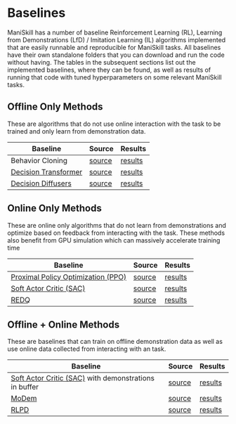 # Baselines

ManiSkill has a number of baseline Reinforcement Learning (RL), Learning from Demonstrations (LfD) / Imitation Learning (IL) algorithms implemented that are easily runnable and reproducible for ManiSkill tasks. All baselines have their own standalone folders that you can download and run the code without having. The tables in the subsequent sections list out the implemented baselines, where they can be found, as well as results of running that code with tuned hyperparameters on some relevant ManiSkill tasks.

<!-- TODO: Add pretrained models? -->

<!-- Acknowledgement: This neat categorization of algorithms is taken from https://github.com/tinkoff-ai/CORL -->

## Offline Only Methods
These are algorithms that do not use online interaction with the task to be trained and only learn from demonstration data. 
<!-- Note that some of these algorithms can be trained offline and online and are marked with a \* and discussed in a [following section](#offline--online-methods) -->

| Baseline                                                   | Source                                                                                             | Results               |
| ---------------------------------------------------------- | -------------------------------------------------------------------------------------------------- | --------------------- |
| Behavior Cloning                                           | [source](https://github.com/haosulab/ManiSkill/tree/main/examples/baselines/behavior-cloning)     | [results](#baselines) |
| [Decision Transformer](https://arxiv.org/abs/2106.01345)   | [source](https://github.com/haosulab/ManiSkill/tree/main/examples/baselines/decision-transformer) | [results](#baselines) |
| [Decision Diffusers](https://arxiv.org/abs/2211.15657.pdf) | [source](https://github.com/haosulab/ManiSkill/tree/main/examples/baselines/decision-diffusers)   | [results](#baselines) |


## Online Only Methods
These are online only algorithms that do not learn from demonstrations and optimize based on feedback from interacting with the task. These methods also benefit from GPU simulation which can massively accelerate training time

| Baseline                                                               | Source                                                                             | Results               |
| ---------------------------------------------------------------------- | ---------------------------------------------------------------------------------- | --------------------- |
| [Proximal Policy Optimization (PPO)](https://arxiv.org/abs/1707.06347) | [source](https://github.com/haosulab/ManiSkill/tree/main/examples/baselines/ppo)  | [results](#baselines) |
| [Soft Actor Critic (SAC)](https://arxiv.org/abs/1801.01290)            | [source](https://github.com/haosulab/ManiSkill/tree/main/examples/baselines/sac)  | [results](#baselines) |
| [REDQ](https://arxiv.org/abs/2101.05982)                               | [source](https://github.com/haosulab/ManiSkill/tree/main/examples/baselines/redq) | [results](#baselines) |


## Offline + Online Methods
These are baselines that can train on offline demonstration data as well as use online data collected from interacting with an task.

| Baseline                                                                                  | Source                                                                              | Results               |
| ----------------------------------------------------------------------------------------- | ----------------------------------------------------------------------------------- | --------------------- |
| [Soft Actor Critic (SAC)](https://arxiv.org/abs/1801.01290) with demonstrations in buffer | [source](https://github.com/haosulab/ManiSkill/tree/main/examples/baselines/sac)   | [results](#baselines) |
| [MoDem](https://arxiv.org/abs/2212.05698)                                                 | [source](https://github.com/haosulab/ManiSkill/tree/main/examples/baselines/modem) | [results](#baselines) |
| [RLPD](https://arxiv.org/abs/2302.02948)                                                  | [source](https://github.com/haosulab/ManiSkill/tree/main/examples/baselines/rlpd)  | [results](#baselines) |


